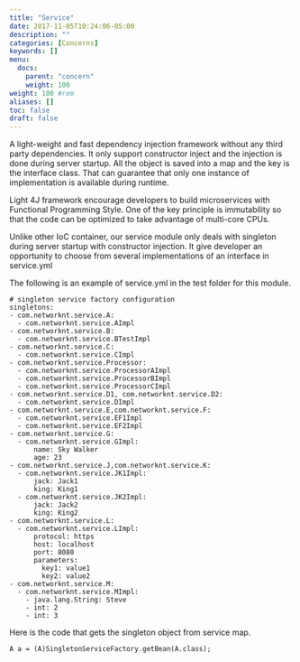 ```yaml
---
title: "Service"
date: 2017-11-05T10:24:06-05:00
description: ""
categories: [Concerns]
keywords: []
menu:
  docs:
    parent: "concern"
    weight: 100
weight: 100	#rem
aliases: []
toc: false
draft: false
---
```



A light-weight and fast dependency injection framework without any third
party dependencies. It only support constructor inject and the injection is done
during server startup. All the object is saved into a map and the key is the
interface class. That can guarantee that only one instance of implementation
is available during runtime. 

Light 4J framework encourage developers to build microservices with Functional
Programming Style. One of the key principle is immutability so that the code can
be optimized to take advantage of multi-core CPUs. 

Unlike other IoC container, our service module only deals with singleton during
server startup with constructor injection. It give developer an opportunity to
choose from several implementations of an interface in service.yml

The following is an example of service.yml in the test folder for this module.

```
# singleton service factory configuration
singletons:
- com.networknt.service.A:
  - com.networknt.service.AImpl
- com.networknt.service.B:
  - com.networknt.service.BTestImpl
- com.networknt.service.C:
  - com.networknt.service.CImpl
- com.networknt.service.Processor:
  - com.networknt.service.ProcessorAImpl
  - com.networknt.service.ProcessorBImpl
  - com.networknt.service.ProcessorCImpl
- com.networknt.service.D1, com.networknt.service.D2:
  - com.networknt.service.DImpl
- com.networknt.service.E,com.networknt.service.F:
  - com.networknt.service.EF1Impl
  - com.networknt.service.EF2Impl
- com.networknt.service.G:
  - com.networknt.service.GImpl:
      name: Sky Walker
      age: 23
- com.networknt.service.J,com.networknt.service.K:
  - com.networknt.service.JK1Impl:
      jack: Jack1
      king: King1
  - com.networknt.service.JK2Impl:
      jack: Jack2
      king: King2
- com.networknt.service.L:
  - com.networknt.service.LImpl:
      protocol: https
      host: localhost
      port: 8080
      parameters:
        key1: value1
        key2: value2
- com.networknt.service.M:
  - com.networknt.service.MImpl:
    - java.lang.String: Steve
    - int: 2
    - int: 3

```

Here is the code that gets the singleton object from service map. 

```
A a = (A)SingletonServiceFactory.getBean(A.class);
```

